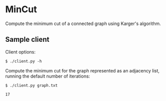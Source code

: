 # MinCut 

Compute the minimum cut of a connected graph using Karger's algorithm.

## Sample client

Client options:

    $ ./client.py -h

Compute the minimum cut for the graph represented as an adjacency list, running
the default number of iterations:

    $ ./client.py graph.txt

    17
